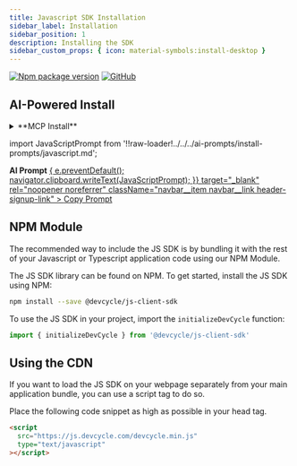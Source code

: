 ```yaml
---
title: Javascript SDK Installation
sidebar_label: Installation
sidebar_position: 1
description: Installing the SDK
sidebar_custom_props: { icon: material-symbols:install-desktop }
---
```


[![Npm package version](https://badgen.net/npm/v/@devcycle/js-client-sdk)](https://www.npmjs.com/package/@devcycle/js-client-sdk)
[![GitHub](https://img.shields.io/github/stars/devcyclehq/js-sdks.svg?style=social&label=Star&maxAge=2592000)](https://github.com/devcyclehq/js-sdks)

## AI-Powered Install

<details>
<summary>**MCP Install**</summary>

Follow the [MCP Getting Started](/cli-mcp/mcp-getting-started) guide to quickly set up the DevCycle MCP server and connect your AI tool.

- Run this prompt: `"Install DevCycle into this app"`

<a href="cursor://anysphere.cursor-deeplink/mcp/install?name=DevCycle&config=eyJ1cmwiOiAiaHR0cHM6Ly9tY3AuZGV2Y3ljbGUuY29tL21jcCJ9Cg==" className="mcp-install-button" target="_blank" rel="noopener noreferrer">📦 Install in Cursor</a>
<a href="https://vscode.dev/redirect/mcp/install?name=DevCycle&config=%7B%22url%22%3A%20%22https%3A%2F%2Fmcp.devcycle.com%2Fmcp%22%7D" className="mcp-install-button" target="_blank" rel="noopener noreferrer">📦 Install in VS Code</a>
```bash
claude mcp add --transport http devcycle https://mcp.devcycle.com/mcp
```
</details>

import JavaScriptPrompt from '!!raw-loader!../../../ai-prompts/install-prompts/javascript.md';

<div className="aiPromptRow alert alert--info">
  <div className="aiPromptSummary">
    <span><strong>AI Prompt</strong></span>
    <a
      href="#"
      onClick={(e) => { e.preventDefault(); navigator.clipboard.writeText(JavaScriptPrompt); }}
      target="_blank"
      rel="noopener noreferrer"
      className="navbar__item navbar__link header-signup-link"
    >
      <span>Copy Prompt</span>
    </a>
  </div>
</div>

## NPM Module

[//]: # 'wizard-install-start'

The recommended way to include the JS SDK is by bundling it with the rest of your Javascript or Typescript application code using our NPM Module.

The JS SDK library can be found on NPM. To get started, install the JS SDK using NPM:

```bash
npm install --save @devcycle/js-client-sdk
```

[//]: # 'wizard-install-end'

To use the JS SDK in your project, import the `initializeDevCycle` function:

```js
import { initializeDevCycle } from '@devcycle/js-client-sdk'
```

## Using the CDN

If you want to load the JS SDK on your webpage separately from your main application bundle, you can use a script tag to do so.

Place the following code snippet as high as possible in your head tag.

```html
<script
  src="https://js.devcycle.com/devcycle.min.js"
  type="text/javascript"
></script>
```
